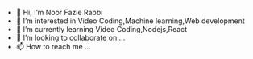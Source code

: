 - 👋 Hi, I’m Noor Fazle Rabbi
- 👀 I’m interested in Video Coding,Machine learning,Web development
- 🌱 I’m currently learning Video Coding,Nodejs,React
- 💞️ I’m looking to collaborate on ...
- 📫 How to reach me ...

<!---
Zisa47/Zisa47 is a ✨ special ✨ repository because its `README.md` (this file) appears on your GitHub profile.
You can click the Preview link to take a look at your changes.
--->

